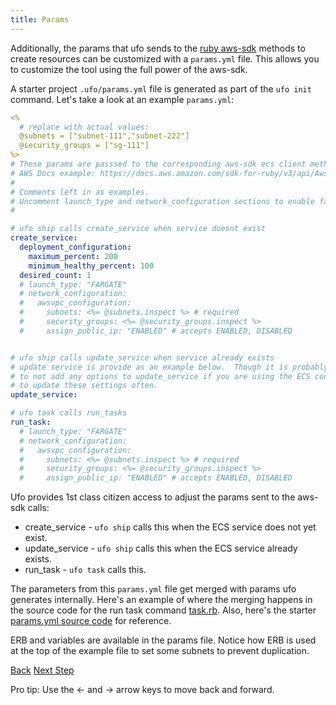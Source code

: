 ```yaml
---
title: Params
---
```


Additionally, the params that ufo sends to the [ruby aws-sdk](https://docs.aws.amazon.com/sdk-for-ruby/v3/api/Aws/ECS/Client.html#run_task-instance_method) methods to create resources can be customized with a `params.yml` file.  This allows you to customize the tool using the full power of the aws-sdk.

A starter project `.ufo/params.yml` file is generated as part of the `ufo init` command. Let's take a look at an example `params.yml`:

```yaml
<%
  # replace with actual values:
  @subnets = ["subnet-111","subnet-222"]
  @security_groups = ["sg-111"]
%>
# These params are passsed to the corresponding aws-sdk ecs client methods.
# AWS Docs example: https://docs.aws.amazon.com/sdk-for-ruby/v3/api/Aws/ECS/Client.html#run_task-instance_method
#
# Comments left in as examples.
# Uncomment launch_type and network_configuration sections to enable fargate.
#

# ufo ship calls create_service when service doesnt exist
create_service:
  deployment_configuration:
    maximum_percent: 200
    minimum_healthy_percent: 100
  desired_count: 1
  # launch_type: "FARGATE"
  # network_configuration:
  #   awsvpc_configuration:
  #     subnets: <%= @subnets.inspect %> # required
  #     security_groups: <%= @security_groups.inspect %>
  #     assign_public_ip: "ENABLED" # accepts ENABLED, DISABLED


# ufo ship calls update_service when service already exists
# update service is provide as an example below.  Though it is probably better
# to not add any options to update_service if you are using the ECS console
# to update these settings often.
update_service:

# ufo task calls run_tasks
run_task:
  # launch_type: "FARGATE"
  # network_configuration:
  #   awsvpc_configuration:
  #     subnets: <%= @subnets.inspect %> # required
  #     security_groups: <%= @security_groups.inspect %>
  #     assign_public_ip: "ENABLED" # accepts ENABLED, DISABLED
```

Ufo provides 1st class citizen access to adjust the params sent to the aws-sdk calls:

* create_service - `ufo ship` calls this when the ECS service does not yet exist.
* update_service - `ufo ship` calls this when the ECS service already exists.
* run_task - `ufo task` calls this.

The parameters from this `params.yml` file get merged with params ufo generates internally.  Here's an example of where the merging happens in the source code for the run task command [task.rb](https://github.com/tongueroo/ufo/blob/90f12df035843528770122deb328d150249a25e2/lib/ufo/task.rb#L20).  Also, here's the starter [params.yml source code](https://github.com/tongueroo/ufo/blob/master/lib/template/.ufo/params.yml) for reference.

ERB and variables are available in the params file.  Notice how ERB is used at the top of the example file to set some subnets to prevent duplication.

<a id="prev" class="btn btn-basic" href="{% link _docs/settings.md %}">Back</a>
<a id="next" class="btn btn-primary" href="{% link _docs/ufo-env.md %}">Next Step</a>
<p class="keyboard-tip">Pro tip: Use the <- and -> arrow keys to move back and forward.</p>

